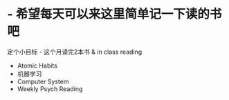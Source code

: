 # - 希望每天可以来这里简单记一下读的书吧
定个小目标 - 这个月读完2本书 & in class reading
  - Atomic Habits
  - 机器学习
  - Computer System
  - Weekly Psych Reading

